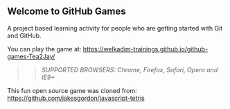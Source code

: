 ## Welcome to GitHub Games

A project based learning activity for people who are getting started with Git and GitHub.

You can play the game at: https://welkadim-trainings.github.io/github-games-Tea2Jay/

>> _*SUPPORTED BROWSERS*: Chrome, Firefox, Safari, Opera and IE9+_

This fun open source game was cloned from: https://github.com/jakesgordon/javascript-tetris
